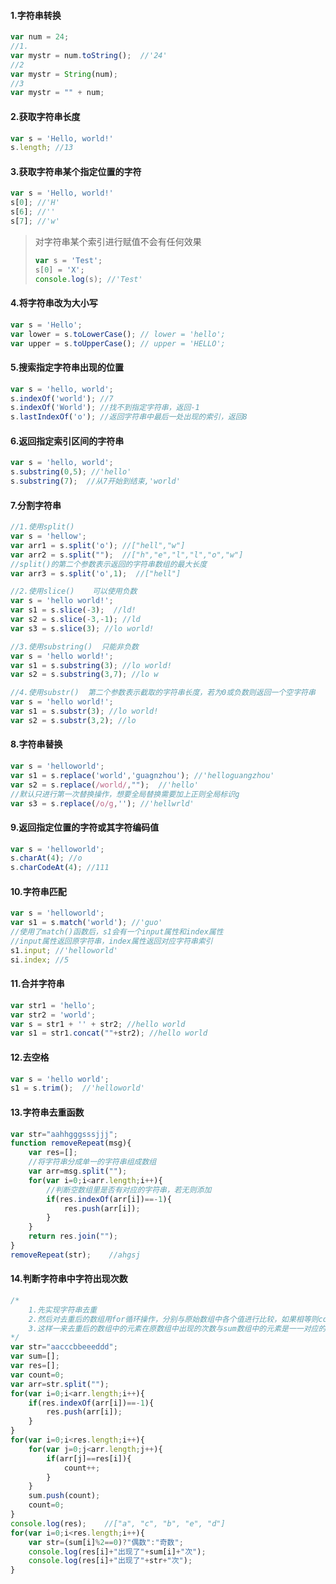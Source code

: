 #### 1.字符串转换

```javascript
var num = 24;
//1.
var mystr = num.toString();  //'24'
//2
var mystr = String(num);
//3
var mystr = "" + num;
```



#### 2.获取字符串长度

```javascript
var s = 'Hello, world!'
s.length; //13
```

#### 3.获取字符串某个指定位置的字符

```javascript
var s = 'Hello, world!'
s[0]; //'H'
s[6]; //''
s[7]; //'w'
```

> 对字符串某个索引进行赋值不会有任何效果
>
> ```javascript
> var s = 'Test';
> s[0] = 'X';
> console.log(s); //'Test'
> ```

#### 4.将字符串改为大小写

```javascript
var s = 'Hello';
var lower = s.toLowerCase(); // lower = 'hello';
var upper = s.toUpperCase(); // upper = 'HELLO';
```

#### 5.搜索指定字符串出现的位置

```javascript
var s = 'hello, world';
s.indexOf('world'); //7
s.indexOf('World'); //找不到指定字符串，返回-1
s.lastIndexOf('o'); //返回字符串中最后一处出现的索引，返回8
```

#### 6.返回指定索引区间的字符串

```javascript
var s = 'hello, world';
s.substring(0,5); //'hello'
s.substring(7);  //从7开始到结束,'world'
```

#### 7.分割字符串

```javascript
//1.使用split()
var s = 'hellow';
var arr1 = s.split('o'); //["hell","w"]
var arr2 = s.split("");  //["h","e","l","l","o","w"]
//split()的第二个参数表示返回的字符串数组的最大长度
var arr3 = s.split('o',1);  //["hell"]

//2.使用slice()    可以使用负数
var s = 'hello world!';
var s1 = s.slice(-3);  //ld!
var s2 = s.slice(-3,-1); //ld
var s3 = s.slice(3); //lo world!

//3.使用substring()  只能非负数
var s = 'hello world!';
var s1 = s.substring(3); //lo world!
var s2 = s.substring(3,7); //lo w

//4.使用substr()  第二个参数表示截取的字符串长度，若为0或负数则返回一个空字符串
var s = 'hello world!';
var s1 = s.substr(3); //lo world!
var s2 = s.substr(3,2); //lo
```

#### 8.字符串替换

```javascript
var s = 'helloworld';
var s1 = s.replace('world','guagnzhou'); //'helloguangzhou'
var s2 = s.replace(/world/,"");  //'hello'
//默认只进行第一次替换操作，想要全局替换需要加上正则全局标识g
var s3 = s.replace(/o/g,''); //'hellwrld'
```

#### 9.返回指定位置的字符或其字符编码值

```javascript
var s = 'helloworld';
s.charAt(4); //o
s.charCodeAt(4); //111
```

#### 10.字符串匹配

```javascript
var s = 'helloworld';
var s1 = s.match('world'); //'guo'
//使用了match()函数后，s1会有一个input属性和index属性
//input属性返回原字符串，index属性返回对应字符串索引
s1.input; //'helloworld'
si.index; //5
```

#### 11.合并字符串

```javascript
var str1 = 'hello';
var str2 = 'world';
var s = str1 + '' + str2; //hello world
var s1 = str1.concat(""+str2); //hello world
```

#### 12.去空格

```javascript
var s = 'hello world';
s1 = s.trim();  //'helloworld'
```

#### 13.字符串去重函数

```javascript
var str="aahhgggsssjjj";
function removeRepeat(msg){  
    var res=[];  
    //将字符串分成单一的字符串组成数组
    var arr=msg.split(""); 
    for(var i=0;i<arr.length;i++){  
        //判断空数组里是否有对应的字符串，若无则添加
        if(res.indexOf(arr[i])==-1){  
            res.push(arr[i]);  
        }  
    }  
    return res.join("");  
}  
removeRepeat(str);    //ahgsj
```

#### 14.判断字符串中字符出现次数

```javascript
/*  
    1.先实现字符串去重  
    2.然后对去重后的数组用for循环操作，分别与原始数组中各个值进行比较，如果相等则count++,循环结束将count保存在sum数组中，然后将count重置为0  
    3.这样一来去重后的数组中的元素在原数组中出现的次数与sum数组中的元素是一一对应的  
*/  
var str="aacccbbeeeddd";  
var sum=[];  
var res=[];  
var count=0;  
var arr=str.split("");  
for(var i=0;i<arr.length;i++){  
    if(res.indexOf(arr[i])==-1){  
        res.push(arr[i]);  
    }  
}  
for(var i=0;i<res.length;i++){  
    for(var j=0;j<arr.length;j++){  
        if(arr[j]==res[i]){  
            count++;  
        }  
    }  
    sum.push(count);  
    count=0;  
}  
console.log(res);    //["a", "c", "b", "e", "d"]  
for(var i=0;i<res.length;i++){  
    var str=(sum[i]%2==0)?"偶数":"奇数";  
    console.log(res[i]+"出现了"+sum[i]+"次");  
    console.log(res[i]+"出现了"+str+"次");  
}
```

